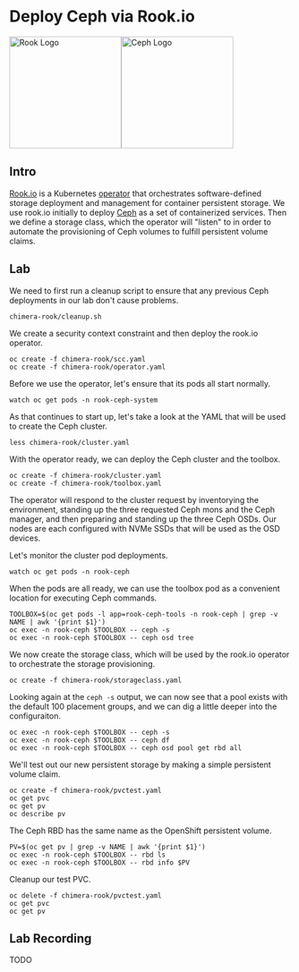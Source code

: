 # Deploy Ceph via Rook.io

<img src="https://landscape.cncf.io/logos/rook.svg" alt="Rook Logo" height="200px"><img src="https://ceph.com/wp-content/uploads/2016/07/Ceph_Logo_Stacked_RGB_120411_fa.png" alt="Ceph Logo" width="200px">

## Intro
[Rook.io](https://rook.io/) is a Kubernetes [operator](https://coreos.com/operators/) that orchestrates software-defined storage deployment and management for container persistent storage. We use rook.io initially to deploy [Ceph](https://ceph.com/) as a set of containerized services. Then we define a storage class, which the operator will "listen" to in order to automate the provisioning of Ceph volumes to fulfill persistent volume claims.

## Lab

We need to first run a cleanup script to ensure that any previous Ceph deployments in our lab don't cause problems.
```
chimera-rook/cleanup.sh
```

We create a security context constraint and then deploy the rook.io operator.
```
oc create -f chimera-rook/scc.yaml 
oc create -f chimera-rook/operator.yaml 
```

Before we use the operator, let's ensure that its pods all start normally.
```
watch oc get pods -n rook-ceph-system
```

As that continues to start up, let's take a look at the YAML that will be used to create the Ceph cluster.
```
less chimera-rook/cluster.yaml
```

With the operator ready, we can deploy the Ceph cluster and the toolbox.
```
oc create -f chimera-rook/cluster.yaml 
oc create -f chimera-rook/toolbox.yaml 
```

The operator will respond to the cluster request by inventorying the environment, standing up the three requested Ceph mons and the Ceph manager, and then preparing and standing up the three Ceph OSDs. Our nodes are each configured with NVMe SSDs that will be used as the OSD devices.

Let's monitor the cluster pod deployments.
```
watch oc get pods -n rook-ceph
```

When the pods are all ready, we can use the toolbox pod as a convenient location for executing Ceph commands.
```
TOOLBOX=$(oc get pods -l app=rook-ceph-tools -n rook-ceph | grep -v NAME | awk '{print $1}')
oc exec -n rook-ceph $TOOLBOX -- ceph -s
oc exec -n rook-ceph $TOOLBOX -- ceph osd tree
```

We now create the storage class, which will be used by the rook.io operator to orchestrate the storage provisioning.
```
oc create -f chimera-rook/storageclass.yaml
```

Looking again at the `ceph -s` output, we can now see that a pool exists with the default 100 placement groups, and we can dig a little deeper into the configuraiton.
```
oc exec -n rook-ceph $TOOLBOX -- ceph -s
oc exec -n rook-ceph $TOOLBOX -- ceph df
oc exec -n rook-ceph $TOOLBOX -- ceph osd pool get rbd all
```

We'll test out our new persistent storage by making a simple persistent volume claim.
```
oc create -f chimera-rook/pvctest.yaml
oc get pvc
oc get pv
oc describe pv
```

The Ceph RBD has the same name as the OpenShift persistent volume.
```
PV=$(oc get pv | grep -v NAME | awk '{print $1}')
oc exec -n rook-ceph $TOOLBOX -- rbd ls
oc exec -n rook-ceph $TOOLBOX -- rbd info $PV
```

Cleanup our test PVC.
```
oc delete -f chimera-rook/pvctest.yaml
oc get pvc
oc get pv
```

## Lab Recording
TODO
